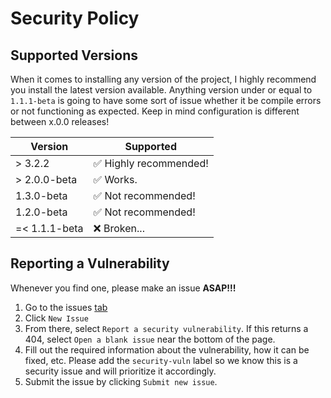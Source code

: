 # Security Policy

## Supported Versions

When it comes to installing any version of the project, I highly recommend you install the latest version available. Anything version under or equal to `1.1.1-beta` is going to have some sort of issue whether it be compile errors or not functioning as expected. Keep in mind configuration is different between x.0.0 releases! 

| Version | Supported          |
| ------- | ------------------ |
| > 3.2.2 | :white_check_mark: Highly recommended! |
| > 2.0.0-beta   | :white_check_mark: Works. |
| 1.3.0-beta   | :white_check_mark: Not recommended! |
| 1.2.0-beta   | :white_check_mark: Not recommended!              |
| =< 1.1.1-beta   | :x: Broken...               |

## Reporting a Vulnerability

Whenever you find one, please make an issue **ASAP!!!**

1. Go to the issues [tab](https://github.com/Pwnagotchi-Unofficial/minigotchi/issues)
2. Click `New Issue`
3. From there, select `Report a security vulnerability`. If this returns a 404, select `Open a blank issue` near the bottom of the page.
4. Fill out the required information about the vulnerability, how it can be fixed, etc. Please add the `security-vuln` label so we know this is a security issue and will prioritize it accordingly.
5. Submit the issue by clicking `Submit new issue`.  
